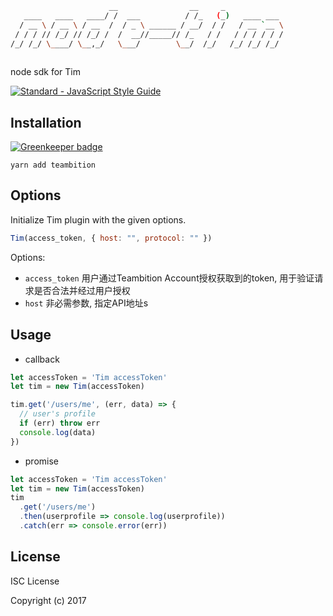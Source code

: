 ```bash
                      __                __     _             
   ____   ____   ____/ /  ___          / /_   (_)   ____ ___ 
  / __ \ / __ \ / __  /  / _ \ ______ / __/  / /   / __ `__ \
 / / / // /_/ // /_/ /  /  __//_____// /_   / /   / / / / / /
/_/ /_/ \____/ \__,_/   \___/        \__/  /_/   /_/ /_/ /_/ 
                                                             

```
node sdk for Tim

[![Standard - JavaScript Style Guide](https://img.shields.io/badge/code%20style-standard-brightgreen.svg)](http://standardjs.com/)

## Installation

[![Greenkeeper badge](https://badges.greenkeeper.io/SensitiveMix/node-tim.svg)](https://greenkeeper.io/)
```
yarn add teambition
```

## Options
Initialize Tim plugin with the given options.

```JavaScript
Tim(access_token, { host: "", protocol: "" })
```
Options:

 - `access_token` 用户通过Teambition Account授权获取到的token, 用于验证请求是否合法并经过用户授权
 - `host` 非必需参数, 指定API地址s


## Usage

* callback
```JavaScript
let accessToken = 'Tim accessToken'
let tim = new Tim(accessToken)

tim.get('/users/me', (err, data) => {
  // user's profile
  if (err) throw err
  console.log(data)
})

```

* promise
```JavaScript
let accessToken = 'Tim accessToken'
let tim = new Tim(accessToken)
tim
  .get('/users/me')
  .then(userprofile => console.log(userprofile))
  .catch(err => console.error(err))
```

## License

ISC License

Copyright (c) 2017
